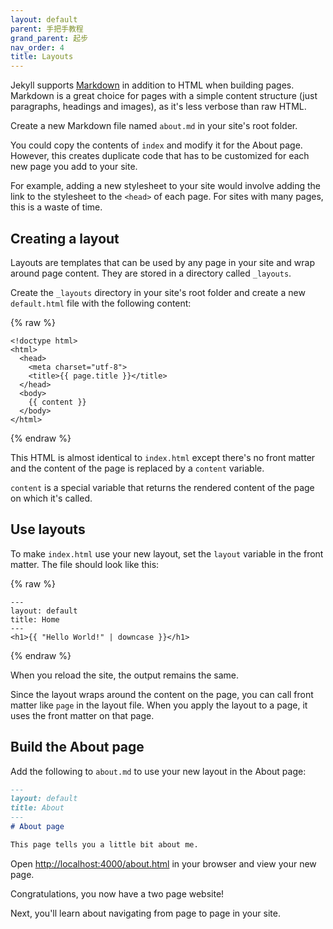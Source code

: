 ```yaml
---
layout: default
parent: 手把手教程
grand_parent: 起步
nav_order: 4
title: Layouts
---
```

Jekyll supports [Markdown](https://daringfireball.net/projects/markdown/syntax)
in addition to HTML when building pages. Markdown is a great choice for pages with a simple
content structure (just paragraphs, headings and images), as it's less verbose
than raw HTML. 

Create a new Markdown file named `about.md` in your site's root folder. 

You could copy the contents of `index` and modify it for the About page. However,
this creates duplicate code that has to be customized for each new page you add
to your site. 

For example, adding a new stylesheet to your site would involve adding the link
to the stylesheet to the `<head>` of each page. For sites with many pages, this
is a waste of time.

## Creating a layout

Layouts are templates that can be used by any page in your site and wrap around page content.
They are stored in a directory called `_layouts`.

Create the `_layouts` directory in your site's root folder and create a new `default.html` file with the following content:

{% raw %}
```liquid
<!doctype html>
<html>
  <head>
    <meta charset="utf-8">
    <title>{{ page.title }}</title>
  </head>
  <body>
    {{ content }}
  </body>
</html>
```
{% endraw %}

This HTML is almost identical to `index.html` except there's
no front matter and the content of the page is replaced by a `content`
variable. 

`content` is a special variable that returns the rendered
content of the page on which it's called.

## Use layouts

To make `index.html` use your new layout, set the `layout` variable in the front
matter. The file should look like this:

{% raw %}
```liquid
---
layout: default
title: Home
---
<h1>{{ "Hello World!" | downcase }}</h1>
```
{% endraw %}

When you reload the site, the output remains the same.

Since the layout wraps around the content on the page, you can call front matter like `page` 
in the layout file. When you apply the layout to a page, it uses the front matter on that page.

## Build the About page

Add the following to `about.md` to use your new layout in the About page:

```markdown
---
layout: default
title: About
---
# About page

This page tells you a little bit about me.
```

Open <a href="http://localhost:4000/about.html" target="_blank" data-proofer-ignore>http://localhost:4000/about.html</a>
in your browser and view your new page.

Congratulations, you now have a two page website!

Next, you'll learn about navigating from page to page in your site. 
